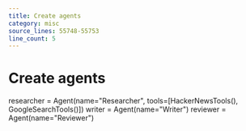 ```yaml
---
title: Create agents
category: misc
source_lines: 55748-55753
line_count: 5
---
```


# Create agents
researcher = Agent(name="Researcher", tools=[HackerNewsTools(), GoogleSearchTools()])
writer = Agent(name="Writer")
reviewer = Agent(name="Reviewer")

